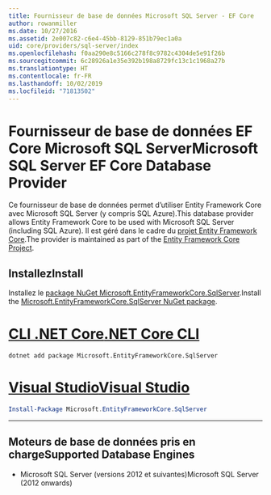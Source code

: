 ```yaml
---
title: Fournisseur de base de données Microsoft SQL Server - EF Core
author: rowanmiller
ms.date: 10/27/2016
ms.assetid: 2e007c82-c6e4-45bb-8129-851b79ec1a0a
uid: core/providers/sql-server/index
ms.openlocfilehash: f0aa290e8c5166c278f8c9782c4304de5e91f26b
ms.sourcegitcommit: 6c28926a1e35e392b198a8729fc13c1c1968a27b
ms.translationtype: HT
ms.contentlocale: fr-FR
ms.lasthandoff: 10/02/2019
ms.locfileid: "71813502"
---
```

# <a name="microsoft-sql-server-ef-core-database-provider"></a><span data-ttu-id="b1ac1-102">Fournisseur de base de données EF Core Microsoft SQL Server</span><span class="sxs-lookup"><span data-stu-id="b1ac1-102">Microsoft SQL Server EF Core Database Provider</span></span>

<span data-ttu-id="b1ac1-103">Ce fournisseur de base de données permet d’utiliser Entity Framework Core avec Microsoft SQL Server (y compris SQL Azure).</span><span class="sxs-lookup"><span data-stu-id="b1ac1-103">This database provider allows Entity Framework Core to be used with Microsoft SQL Server (including SQL Azure).</span></span> <span data-ttu-id="b1ac1-104">Il est géré dans le cadre du [projet Entity Framework Core](https://github.com/aspnet/EntityFrameworkCore).</span><span class="sxs-lookup"><span data-stu-id="b1ac1-104">The provider is maintained as part of the [Entity Framework Core Project](https://github.com/aspnet/EntityFrameworkCore).</span></span>

## <a name="install"></a><span data-ttu-id="b1ac1-105">Installez</span><span class="sxs-lookup"><span data-stu-id="b1ac1-105">Install</span></span>

<span data-ttu-id="b1ac1-106">Installez le [package NuGet Microsoft.EntityFrameworkCore.SqlServer](https://www.nuget.org/packages/Microsoft.EntityFrameworkCore.SqlServer/).</span><span class="sxs-lookup"><span data-stu-id="b1ac1-106">Install the [Microsoft.EntityFrameworkCore.SqlServer NuGet package](https://www.nuget.org/packages/Microsoft.EntityFrameworkCore.SqlServer/).</span></span>

# <a name="net-core-clitabdotnet-core-cli"></a>[<span data-ttu-id="b1ac1-107">CLI .NET Core</span><span class="sxs-lookup"><span data-stu-id="b1ac1-107">.NET Core CLI</span></span>](#tab/dotnet-core-cli)

``` console
dotnet add package Microsoft.EntityFrameworkCore.SqlServer
```

# <a name="visual-studiotabvs"></a>[<span data-ttu-id="b1ac1-108">Visual Studio</span><span class="sxs-lookup"><span data-stu-id="b1ac1-108">Visual Studio</span></span>](#tab/vs)

``` powershell
Install-Package Microsoft.EntityFrameworkCore.SqlServer
```

***

## <a name="supported-database-engines"></a><span data-ttu-id="b1ac1-109">Moteurs de base de données pris en charge</span><span class="sxs-lookup"><span data-stu-id="b1ac1-109">Supported Database Engines</span></span>

* <span data-ttu-id="b1ac1-110">Microsoft SQL Server (versions 2012 et suivantes)</span><span class="sxs-lookup"><span data-stu-id="b1ac1-110">Microsoft SQL Server (2012 onwards)</span></span>
